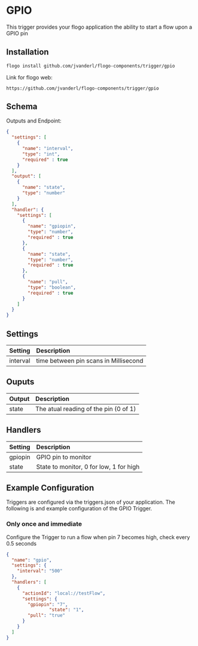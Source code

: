 # GPIO
This trigger provides your flogo application the ability to start a flow upon a GPIO pin

## Installation

```bash
flogo install github.com/jvanderl/flogo-components/trigger/gpio
```
Link for flogo web:
```
https://github.com/jvanderl/flogo-components/trigger/gpio
```

## Schema
Outputs and Endpoint:

```json
{
  "settings": [
    {
      "name": "interval",
      "type": "int",
      "required" : true
    }    
  ],
  "output": [
    {
      "name": "state",
      "type": "number"
    }
  ],
  "handler": {
    "settings": [
      {
        "name": "gpiopin",
        "type": "number",
        "required" : true
      },
      {
        "name": "state",
        "type": "number",
        "required" : true
      },
      {
        "name": "pull",
        "type": "boolean",
        "required" : true
      }
    ]
  }
}
```
## Settings
| Setting   | Description    |
|:----------|:---------------|
| interval   | time between pin scans in Millisecond |

## Ouputs
| Output   | Description    |
|:---------|:---------------|
| state    | The atual reading of the pin (0 of 1) |

## Handlers
| Setting   | Description    |
|:----------|:---------------|
| gpiopin   | GPIO pin to monitor |
| state     | State to monitor, 0 for low, 1 for high |

## Example Configuration

Triggers are configured via the triggers.json of your application. The following is and example configuration of the GPIO Trigger.

### Only once and immediate
Configure the Trigger to run a flow when pin 7 becomes high, check every 0.5 seconds
```json
{
  "name": "gpio",
  "settings": {
    "interval": "500"
  },
  "handlers": [
    {
      "actionId": "local://testFlow",
      "settings": {
        "gpiopin": "7",
				"state": "1",
        "pull": "true"
      }
    }
  ]
}
```
